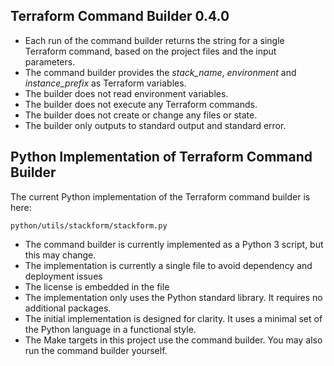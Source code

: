 ## Terraform Command Builder 0.4.0

- Each run of the command builder returns the string for a single Terraform command, based on the project files and the input parameters.
- The command builder provides the *stack_name*, *environment* and *instance_prefix* as Terraform variables.
- The builder does not read environment variables.
- The builder does not execute any Terraform commands. 
- The builder does not create or change any files or state.
- The builder only outputs to standard output and standard error.

## Python Implementation of Terraform Command Builder

The current Python implementation of the Terraform command builder is here:

    python/utils/stackform/stackform.py

- The command builder is currently implemented as a Python 3 script, but this may change.
- The implementation is currently a single file to avoid dependency and deployment issues
- The license is embedded in the file
- The implementation only uses the Python standard library. It requires no additional packages.
- The initial implementation is designed for clarity. It uses a minimal set of the Python language in a functional style.
- The Make targets in this project use the command builder. You may also run the command builder yourself.
